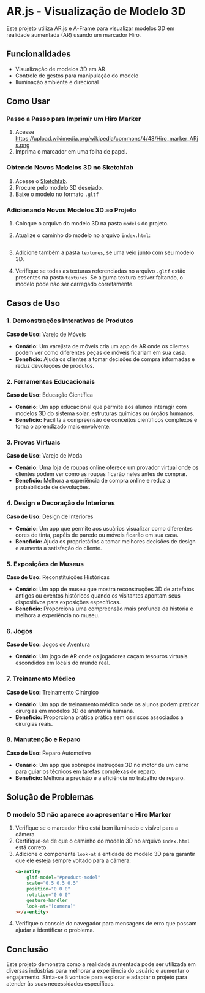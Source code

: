 # AR.js - Visualização de Modelo 3D

Este projeto utiliza AR.js e A-Frame para visualizar modelos 3D em realidade aumentada (AR) usando um marcador Hiro.

## Funcionalidades

- Visualização de modelos 3D em AR
- Controle de gestos para manipulação do modelo
- Iluminação ambiente e direcional

## Como Usar

### Passo a Passo para Imprimir um Hiro Marker

1. Acesse https://upload.wikimedia.org/wikipedia/commons/4/48/Hiro_marker_ARjs.png
2. Imprima o marcador em uma folha de papel.

### Obtendo Novos Modelos 3D no Sketchfab

1. Acesse o [Sketchfab](https://sketchfab.com/).
2. Procure pelo modelo 3D desejado.
3. Baixe o modelo no formato `.gltf`

### Adicionando Novos Modelos 3D ao Projeto

1. Coloque o arquivo do modelo 3D na pasta `models` do projeto.
2. Atualize o caminho do modelo no arquivo `index.html`:
    
    <!-- ...código... -->
    <a-asset-item id="product-model" src="./models/nome_do_seu_modelo.gltf"></a-asset-item>
    <!-- ...código... -->
    ```
3. Adicione também a pasta `textures`, se uma veio junto com seu modelo 3D.
4. Verifique se todas as texturas referenciadas no arquivo `.gltf` estão presentes na pasta `textures`. Se alguma textura estiver faltando, o modelo pode não ser carregado corretamente.

## Casos de Uso

### 1. Demonstrações Interativas de Produtos
**Caso de Uso:** Varejo de Móveis
- **Cenário:** Um varejista de móveis cria um app de AR onde os clientes podem ver como diferentes peças de móveis ficariam em sua casa.
- **Benefício:** Ajuda os clientes a tomar decisões de compra informadas e reduz devoluções de produtos.

### 2. Ferramentas Educacionais
**Caso de Uso:** Educação Científica
- **Cenário:** Um app educacional que permite aos alunos interagir com modelos 3D do sistema solar, estruturas químicas ou órgãos humanos.
- **Benefício:** Facilita a compreensão de conceitos científicos complexos e torna o aprendizado mais envolvente.

### 3. Provas Virtuais
**Caso de Uso:** Varejo de Moda
- **Cenário:** Uma loja de roupas online oferece um provador virtual onde os clientes podem ver como as roupas ficarão neles antes de comprar.
- **Benefício:** Melhora a experiência de compra online e reduz a probabilidade de devoluções.

### 4. Design e Decoração de Interiores
**Caso de Uso:** Design de Interiores
- **Cenário:** Um app que permite aos usuários visualizar como diferentes cores de tinta, papéis de parede ou móveis ficarão em sua casa.
- **Benefício:** Ajuda os proprietários a tomar melhores decisões de design e aumenta a satisfação do cliente.

### 5. Exposições de Museus
**Caso de Uso:** Reconstituições Históricas
- **Cenário:** Um app de museu que mostra reconstruções 3D de artefatos antigos ou eventos históricos quando os visitantes apontam seus dispositivos para exposições específicas.
- **Benefício:** Proporciona uma compreensão mais profunda da história e melhora a experiência no museu.

### 6. Jogos
**Caso de Uso:** Jogos de Aventura
- **Cenário:** Um jogo de AR onde os jogadores caçam tesouros virtuais escondidos em locais do mundo real.

### 7. Treinamento Médico
**Caso de Uso:** Treinamento Cirúrgico
- **Cenário:** Um app de treinamento médico onde os alunos podem praticar cirurgias em modelos 3D de anatomia humana.
- **Benefício:** Proporciona prática prática sem os riscos associados a cirurgias reais.

### 8. Manutenção e Reparo
**Caso de Uso:** Reparo Automotivo
- **Cenário:** Um app que sobrepõe instruções 3D no motor de um carro para guiar os técnicos em tarefas complexas de reparo.
- **Benefício:** Melhora a precisão e a eficiência no trabalho de reparo.

## Solução de Problemas

### O modelo 3D não aparece ao apresentar o Hiro Marker

1. Verifique se o marcador Hiro está bem iluminado e visível para a câmera.
2. Certifique-se de que o caminho do modelo 3D no arquivo `index.html` está correto.
3. Adicione o componente `look-at` à entidade do modelo 3D para garantir que ele esteja sempre voltado para a câmera:
    ```html
    <a-entity
        gltf-model="#product-model"
        scale="0.5 0.5 0.5"
        position="0 0 0"
        rotation="0 0 0"
        gesture-handler
        look-at="[camera]"
    ></a-entity>
    ```
4. Verifique o console do navegador para mensagens de erro que possam ajudar a identificar o problema.

## Conclusão

Este projeto demonstra como a realidade aumentada pode ser utilizada em diversas indústrias para melhorar a experiência do usuário e aumentar o engajamento. Sinta-se à vontade para explorar e adaptar o projeto para atender às suas necessidades específicas.
